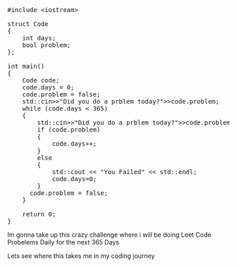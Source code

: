 <pre>
#include &lt;iostream&gt;

struct Code
{
    int days;
    bool problem;
};

int main()
{
    Code code;
    code.days = 0;
    code.problem = false;
    std::cin>>"Did you do a prblem today?">>code.problem;
    while (code.days < 365)
    {
        std::cin>>"Did you do a prblem today?">>code.problem;
        if (code.problem)
        {
            code.days++;
        }
        else
        {
            std::cout &lt;&lt; "You Failed" &lt;&lt; std::endl;
            code.days=0;
        }
      code.problem = false;
    }

    return 0;
}
</pre>






Im gonna take up this crazy challenge where i will be doing Leet Code Probelems Daily for the next 365 Days

Lets see where this takes me in my coding journey
